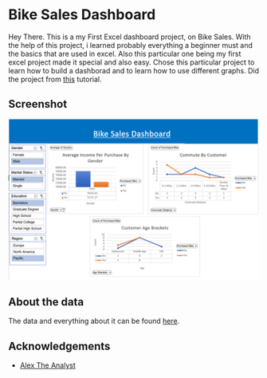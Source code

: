 
# Bike Sales Dashboard 

Hey There. This is a my First Excel dashboard project, on Bike Sales. With the help of this project, i learned probably everything a beginner must and the basics that are used in excel. Also this particular one being my first excel project made it special and also easy. Chose this particular project to learn how to build a dashborad and to learn how to use different graphs. Did the project from [this](https://www.youtube.com/watch?v=opJgMj1IUrc) tutorial.
## Screenshot

![image screenshot](https://github.com/AkhilBodi/My_Projects/blob/main/Excel%20Projects/Bike%20Sales%20Dashboard/screenshot_bike_sales.png)


## About the data

The data and everything about it can be found [here](https://www.youtube.com/watch?v=opJgMj1IUrc).
## Acknowledgements

 - [Alex The Analyst](https://www.youtube.com/@AlexTheAnalyst)

